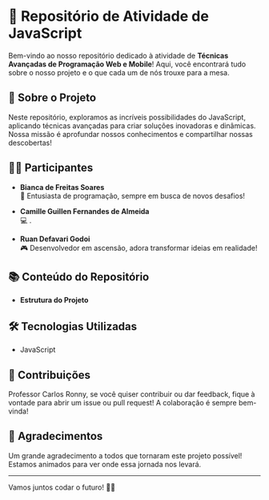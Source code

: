 # 🚀 Repositório de Atividade de JavaScript

Bem-vindo ao nosso repositório dedicado à atividade de **Técnicas Avançadas de Programação Web e Mobile**! Aqui, você encontrará tudo sobre o nosso projeto e o que cada um de nós trouxe para a mesa.

## 🌟 Sobre o Projeto

Neste repositório, exploramos as incríveis possibilidades do JavaScript, aplicando técnicas avançadas para criar soluções inovadoras e dinâmicas. Nossa missão é aprofundar nossos conhecimentos e compartilhar nossas descobertas!

## 👩‍💻 Participantes

- **Bianca de Freitas Soares**  
  🌼 Entusiasta de programação, sempre em busca de novos desafios!

- **Camille Guillen Fernandes de Almeida**  
  💻 .

- **Ruan Defavari Godoi**  
  🎮 Desenvolvedor em ascensão, adora transformar ideias em realidade!

## 📚 Conteúdo do Repositório

- **Estrutura do Projeto**


## 🛠️ Tecnologias Utilizadas

- JavaScript

## 🌈 Contribuições

Professor Carlos Ronny, se você quiser contribuir ou dar feedback, fique à vontade para abrir um issue ou pull request! A colaboração é sempre bem-vinda!

## 🎉 Agradecimentos

Um grande agradecimento a todos que tornaram este projeto possível! Estamos animados para ver onde essa jornada nos levará.

---

Vamos juntos codar o futuro! 💪✨
